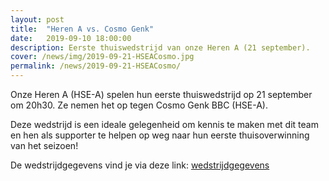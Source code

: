 ```yaml
---
layout: post
title:  "Heren A vs. Cosmo Genk"
date:   2019-09-10 18:00:00
description: Eerste thuiswedstrijd van onze Heren A (21 september).
cover: /news/img/2019-09-21-HSEACosmo.jpg
permalink: /news/2019-09-21-HSEACosmo/
---
```


Onze Heren A (HSE-A) spelen hun eerste thuiswedstrijd op 21 september om 20h30. Ze nemen het op tegen Cosmo Genk BBC (HSE-A).

Deze wedstrijd is een ideale gelegenheid om kennis te maken met dit team en hen als supporter te helpen op weg naar hun eerste thuisoverwinning van het seizoen!

De wedstrijdgegevens vind je via deze link: [wedstrijdgegevens](http://www.basketlummen.be/match/?matchid=BVBL19209120LIHSE11ANI)
